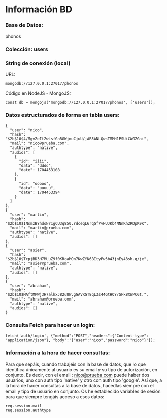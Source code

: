 # Información BD
### Base de Datos:
phonos
### Colección: users
### String de conexión (local)
URL: 
```
mongodb://127.0.0.1:27017/phonos
```
Código en NodeJS - MongoJS:
```
const db = mongojs('mongodb://127.0.0.1:27017/phonos', ['users']);
```
### Datos estructurados de forma en tabla users:
```
{
  "user": "nico",
  "hash": "$2b$10$4/MgvZeItZwLsfGnRGWjmuCjuU/jAB5ANLQwsTMMH1PSUiCWGZGni",
  "mail": "nico@prueba.com",
  "authtype": "native",
  "audios": [
	{
	  "id": "iiii",
	  "data": "dddd",
	  "date": 1704453108
	},
	{
	  "id": "ooooo",
	  "data": "uuuuu",
	  "date": 1704453394
	}
  ]
},
{
  "user": "martin",
  "hash": "$2b$10$INsmzBYhdoNr1gCU3q850.rdceqL6rqGf7vHUJKb4NNnRh2RDpK9K",
  "mail": "martin@prueba.com",
  "authtype": "native",
  "audios": []
},
{
  "user": "asier",
  "hash": "$2b$10$TcpjBD3H7MUuZ9f0KRcaMOn7KwZYN6BItyPw3b43jnEy43sh.q/je",
  "mail": "asier@prueba.com",
  "authtype": "native",
  "audios": []
},
{
  "user": "abraham",
  "hash": "$2b$10$MAftMPWj3H7alhxJ82u8W.gGAVRGT8qL3s44GtHOY/SFk8XWPCGt.",
  "mail": "abraham@prueba.com",
  "authtype": "native",
  "audios": []
}
```
### Consulta Fetch para hacer un login:
```
fetch('auth/login', {"method":"POST","headers":{"Content-type": "application/json"}, "body":'{"user":"nico","password":"nico"}'});
```
### Información a la hora de hacer consultas:

Para que sepáis, cuando trabajéis con la base de datos, que lo que identifica únicamente al usuario es su email y su tipo de autorización, en conjunto. Es decir, con el email : nico@prueba.com puede haber dos usuarios, uno con auth tipo 'native' y otro con auth tipo 'google'. Así que, a la hora de hacer consultas a la base de datos, hacedlas siempre con el email y tipo de usuario en conjunto.
Os he establecido variables de sesión para que siempre tengáis acceso a esos datos:
```
req.session.mail
req.session.authtype
```